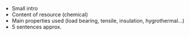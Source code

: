 - Small intro
- Content of resource (chemical)
- Main properties used (load bearing, tensile, insulation, hygrothermal...)
- 5 sentences approx.
